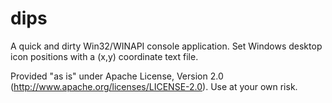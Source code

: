 # dips
A quick and dirty Win32/WINAPI console application. Set Windows desktop icon positions with a (x,y) coordinate text file.

Provided "as is" under Apache License, Version 2.0 (http://www.apache.org/licenses/LICENSE-2.0).
Use at your own risk.
